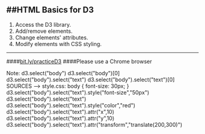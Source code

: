 ##HTML Basics for D3
-----
1.  Access the D3 library.
2.  Add/remove elements.
3.  Change elements' attributes.
4.  Modify elements with CSS styling.
----
####[bit.ly/practiceD3](http://blehman.github.io/data_manipulation/)
####Please use a Chrome browser

Note:
d3.select("body")
d3.select("body")[0]
d3.select("body").select("text")
d3.select("body").select("text")[0]
SOURCES --> style.css:
body {
    font-size: 30px;
}
d3.select("body").select("text").style("font-size","50px")
d3.select("body").select("text")
d3.select("body").select("text").style("color","red")
d3.select("body").select("text").attr("x",10)
d3.select("body").select("text").attr("y",10)
d3.select("body").select("text").attr("transform","translate(200,300)")
